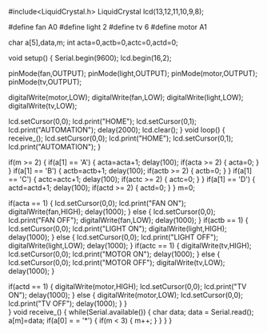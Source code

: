 #include<LiquidCrystal.h>
LiquidCrystal lcd(13,12,11,10,9,8);

#define fan A0
#define light 2
#define tv 6
#define motor A1

char a[5],data,m;
int acta=0,actb=0,actc=0,actd=0;

void setup()
{
  Serial.begin(9600);
  lcd.begin(16,2);
  
  pinMode(fan,OUTPUT);
  pinMode(light,OUTPUT);
  pinMode(motor,OUTPUT);
  pinMode(tv,OUTPUT);

  digitalWrite(motor,LOW);
  digitalWrite(fan,LOW);
  digitalWrite(light,LOW);
  digitalWrite(tv,LOW);

  lcd.setCursor(0,0);
  lcd.print("HOME");
  lcd.setCursor(0,1);
  lcd.print("AUTOMATION");
  delay(2000);
  lcd.clear(); 
}
void loop()
{   
  receive_();
  lcd.setCursor(0,0);
  lcd.print("HOME");
  lcd.setCursor(0,1);
  lcd.print("AUTOMATION");
}

  if(m >= 2)
   {
      if(a[1] == 'A')
       {
          acta=acta+1;
          delay(100);
      if(acta >= 2)
        {
         acta=0;
        }
      } 
 if(a[1] == 'B')
    {
      actb=actb+1;
      delay(100);
      if(actb >= 2)
      {
        actb=0;
      }
    }
  if(a[1] == 'C')
    {
      actc=actc+1;
      delay(100);
      if(actc >= 2)
       {
         actc=0;
       }
    }
  if(a[1] == 'D')
    {
      actd=actd+1;
      delay(100);
      if(actd >= 2)
    {
      actd=0;
     }
     }
     m=0;

 if(acta == 1)
   {
     lcd.setCursor(0,0);
     lcd.print("FAN ON"); 
     digitalWrite(fan,HIGH);
     delay(1000);
   }
 else
  { 
     lcd.setCursor(0,0);
     lcd.print("FAN OFF");
     digitalWrite(fan,LOW);
     delay(1000);
   }
  if(actb == 1)
    {
         lcd.setCursor(0,0);
         lcd.print("LIGHT ON");
         digitalWrite(light,HIGH);
         delay(1000);
     }
   else
   {
         lcd.setCursor(0,0);
         lcd.print("LIGHT OFF");
         digitalWrite(light,LOW);
         delay(1000);
    }
   if(actc == 1)
     { 
       digitalWrite(tv,HIGH);
       lcd.setCursor(0,0); 
       lcd.print("MOTOR ON"); 
       delay(1000);
     }
   else 
     {
        lcd.setCursor(0,0);
        lcd.print("MOTOR OFF");
        digitalWrite(tv,LOW);
        delay(1000);
     }
    

 if(actd == 1)
     {
         digitalWrite(motor,HIGH);
         lcd.setCursor(0,0); 
         lcd.print("TV ON");
         delay(1000);
    }
 else
   {
       digitalWrite(motor,LOW);
       lcd.setCursor(0,0);
       lcd.print("TV OFF");
       delay(1000);
    }
  }    
}
void receive_()
{
    while(Serial.available())
    {
        char data;
        data = Serial.read();
          a[m]=data;
          if(a[0] = = '*')
           {
              if(m < 3)
            {
               m++;
             }
          }
     }
}


 




